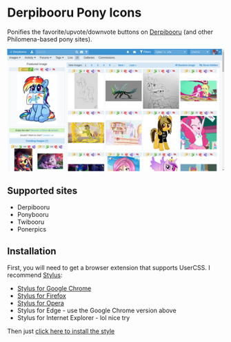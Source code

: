 Derpibooru Pony Icons
=====================

Ponifies the favorite/upvote/downvote buttons on [Derpibooru](https://derpibooru.org) (and other Philomena-based pony sites).

![Preview](preview.png)

## Supported sites
 - Derpibooru
 - Ponybooru
 - Twibooru
 - Ponerpics

## Installation

First, you will need to get a browser extension that supports UserCSS. I recommend [Stylus](https://github.com/openstyles/stylus):
- [Stylus for Google Chrome](https://chrome.google.com/webstore/detail/stylus/clngdbkpkpeebahjckkjfobafhncgmne)
- [Stylus for Firefox](https://addons.mozilla.org/firefox/addon/styl-us/)
- [Stylus for Opera](https://addons.opera.com/extensions/details/stylus/)
- Stylus for Edge - use the Google Chrome version above
- Stylus for Internet Explorer - lol nice try

Then just [click here to install the style](https://styles.cp3.es/derpi-vote-icons.user.css)